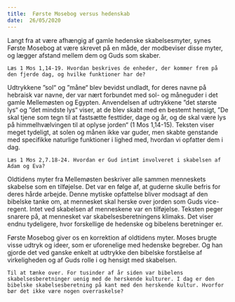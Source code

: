 ```yaml
---
title:  Første Mosebog versus hedenskab
date:  26/05/2020
---
```


Langt fra at være afhængig af gamle hedenske skabelsesmyter, synes Første Mosebog at være skrevet på en måde, der modbeviser disse myter, og lægger afstand mellem dem og Guds som skaber.

`Læs 1 Mos 1,14-19. Hvordan beskrives de enheder, der kommer frem på den fjerde dag, og hvilke funktioner har de?`

Udtrykkene ”sol“ og ”måne“ blev bevidst undladt, for deres navne på hebraisk var navne, der var nært forbundet med sol- og måneguder i det gamle Mellemøsten og Egypten. Anvendelsen af udtrykkene ”det største lys“ og ”det mindste lys“ viser, at de blev skabt med en bestemt hensigt, ”De skal tjene som tegn til at fastsætte festtider, dage og år, og de skal være lys på himmelhvælvingen til at oplyse jorden“ (1 Mos 1,14-15). Teksten viser meget tydeligt, at solen og månen ikke var guder, men skabte genstande med specifikke naturlige funktioner i lighed med, hvordan vi opfatter dem i dag.

`Læs 1 Mos 2,7.18-24. Hvordan er Gud intimt involveret i skabelsen af Adam og Eva?`

Oldtidens myter fra Mellemøsten beskriver alle sammen menneskets skabelse som en tilføjelse. Det var en følge af, at guderne skulle befris for deres hårde arbejde. Denne mytiske opfattelse bliver modsagt af den bibelske tanke om, at mennesket skal herske over jorden som Guds vice-regent. Intet ved skabelsen af menneskene var en tilføjelse. Teksten peger snarere på, at mennesket var skabelsesberetningens klimaks. Det viser endnu tydeligere, hvor forskellige de hedenske og bibelens beretninger er.

Første Mosebog giver os en korrektion af oldtidens myter. Moses brugte visse udtryk og ideer, som er uforenelige med hedenske begreber. Og han gjorde det ved ganske enkelt at udtrykke den bibelske forståelse af virkeligheden og af Guds rolle i og hensigt med skabelsen.

`Til at tænke over. For tusinder af år siden var bibelens skabelsesberetninger uenig med de herskende kulturer. I dag er den bibelske skabelsesberetning på kant med den herskende kultur. Hvorfor bør det ikke være nogen overraskelse?`